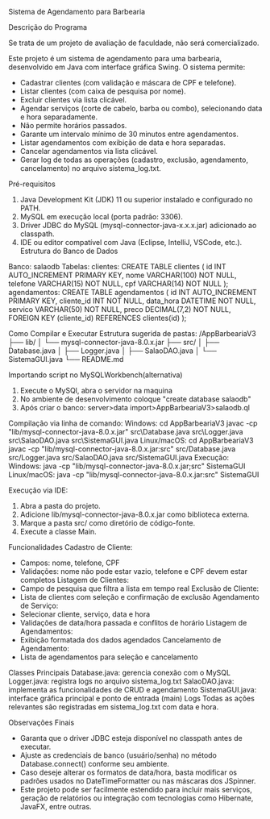 Sistema de Agendamento para Barbearia

Descrição do Programa

Se trata de um projeto de avaliação de faculdade, não será comercializado.

Este projeto é um sistema de agendamento para uma barbearia, desenvolvido em Java com interface gráfica Swing. O sistema permite:
- Cadastrar clientes (com validação e máscara de CPF e telefone).
- Listar clientes (com caixa de pesquisa por nome).
- Excluir clientes via lista clicável.
- Agendar serviços (corte de cabelo, barba ou combo), selecionando data e hora separadamente.
- Não permite horários passados.
- Garante um intervalo mínimo de 30 minutos entre agendamentos.
- Listar agendamentos com exibição de data e hora separadas.
- Cancelar agendamentos via lista clicável.
- Gerar log de todas as operações (cadastro, exclusão, agendamento, cancelamento) no arquivo sistema_log.txt.

Pré-requisitos
1. Java Development Kit (JDK) 11 ou superior instalado e configurado no PATH.
2. MySQL em execução local (porta padrão: 3306).
3. Driver JDBC do MySQL (mysql-connector-java-x.x.x.jar) adicionado ao classpath.
4. IDE ou editor compatível com Java (Eclipse, IntelliJ, VSCode, etc.).
Estrutura do Banco de Dados

Banco: salaodb
Tabelas:
clientes:
CREATE TABLE clientes (
id INT AUTO_INCREMENT PRIMARY KEY,
nome VARCHAR(100) NOT NULL,
telefone VARCHAR(15) NOT NULL,
cpf VARCHAR(14) NOT NULL
);
agendamentos:
CREATE TABLE agendamentos (
id INT AUTO_INCREMENT PRIMARY KEY,
cliente_id INT NOT NULL,
data_hora DATETIME NOT NULL,
servico VARCHAR(50) NOT NULL,
preco DECIMAL(7,2) NOT NULL,
FOREIGN KEY (cliente_id) REFERENCES clientes(id)
);

Como Compilar e Executar
Estrutura sugerida de pastas:
/AppBarbeariaV3
├── lib/
│   └── mysql-connector-java-8.0.x.jar
├── src/
│   ├── Database.java
│   ├── Logger.java
│   ├── SalaoDAO.java
│   └── SistemaGUI.java
└── README.md

Importando script no MySQLWorkbench(alternativa)
1. Execute o MySQl, abra o servidor na maquina
2. No ambiente de desenvolvimento coloque "create database salaodb"
3. Após criar o banco: server>data import>AppBarbeariaV3>salaodb.ql

Compilação via linha de comando:
Windows:
cd AppBarbeariaV3
javac -cp "lib/mysql-connector-java-8.0.x.jar" src\Database.java src\Logger.java src\SalaoDAO.java src\SistemaGUI.java
Linux/macOS:
cd AppBarbeariaV3
javac -cp "lib/mysql-connector-java-8.0.x.jar:src" src/Database.java src/Logger.java src/SalaoDAO.java src/SistemaGUI.java
Execução:
Windows:
java -cp "lib/mysql-connector-java-8.0.x.jar;src" SistemaGUI
Linux/macOS:
java -cp "lib/mysql-connector-java-8.0.x.jar:src" SistemaGUI

Execução via IDE:
1. Abra a pasta do projeto.
2. Adicione lib/mysql-connector-java-8.0.x.jar como biblioteca externa.
3. Marque a pasta src/ como diretório de código-fonte.
4. Execute a classe Main.

Funcionalidades
Cadastro de Cliente:
- Campos: nome, telefone, CPF
- Validações: nome não pode estar vazio, telefone e CPF devem estar completos
Listagem de Clientes:
- Campo de pesquisa que filtra a lista em tempo real
Exclusão de Cliente:
- Lista de clientes com seleção e confirmação de exclusão
Agendamento de Serviço:
- Selecionar cliente, serviço, data e hora
- Validações de data/hora passada e conflitos de horário
Listagem de Agendamentos:
- Exibição formatada dos dados agendados
Cancelamento de Agendamento:
- Lista de agendamentos para seleção e cancelamento

Classes Principais
Database.java: gerencia conexão com o MySQL
Logger.java: registra logs no arquivo sistema_log.txt
SalaoDAO.java: implementa as funcionalidades de CRUD e agendamento
SistemaGUI.java: interface gráfica principal e ponto de entrada (main)
Logs
Todas as ações relevantes são registradas em sistema_log.txt com data e hora.

Observações Finais
- Garanta que o driver JDBC esteja disponível no classpath antes de executar.
- Ajuste as credenciais de banco (usuário/senha) no método Database.connect() conforme seu ambiente.
- Caso deseje alterar os formatos de data/hora, basta modificar os padrões usados no DateTimeFormatter ou nas máscaras dos JSpinner.
- Este projeto pode ser facilmente estendido para incluir mais serviços, geração de relatórios ou integração com tecnologias como Hibernate, JavaFX, entre outras.
